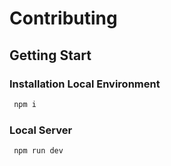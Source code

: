 # Contributing

## Getting Start

### Installation Local Environment

```bash
 npm i
```

### Local Server

```bash
 npm run dev
```
